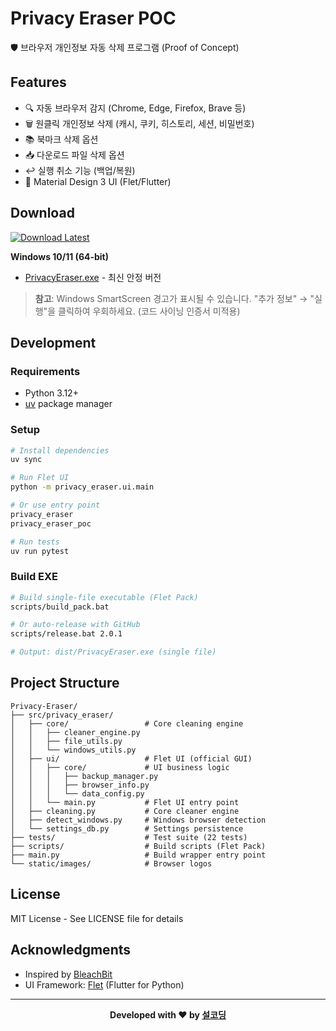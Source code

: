 # Privacy Eraser POC

🛡️ 브라우저 개인정보 자동 삭제 프로그램 (Proof of Concept)

## Features

- 🔍 자동 브라우저 감지 (Chrome, Edge, Firefox, Brave 등)
- 🗑️ 원클릭 개인정보 삭제 (캐시, 쿠키, 히스토리, 세션, 비밀번호)
- 📚 북마크 삭제 옵션
- 📥 다운로드 파일 삭제 옵션
- ↩️ 실행 취소 기능 (백업/복원)
- 🎨 Material Design 3 UI (Flet/Flutter)

## Download

[![Download Latest](https://img.shields.io/github/v/release/seolcoding/Privacy-Eraser?label=Download&style=for-the-badge)](https://github.com/seolcoding/Privacy-Eraser/releases/latest)

**Windows 10/11 (64-bit)**
- [PrivacyEraser.exe](https://github.com/seolcoding/Privacy-Eraser/releases/latest/download/PrivacyEraser.exe) - 최신 안정 버전

> **참고**: Windows SmartScreen 경고가 표시될 수 있습니다. "추가 정보" → "실행"을 클릭하여 우회하세요. (코드 사이닝 인증서 미적용)

## Development

### Requirements

- Python 3.12+
- [uv](https://github.com/astral-sh/uv) package manager

### Setup

```bash
# Install dependencies
uv sync

# Run Flet UI
python -m privacy_eraser.ui.main

# Or use entry point
privacy_eraser
privacy_eraser_poc

# Run tests
uv run pytest
```

### Build EXE

```bash
# Build single-file executable (Flet Pack)
scripts/build_pack.bat

# Or auto-release with GitHub
scripts/release.bat 2.0.1

# Output: dist/PrivacyEraser.exe (single file)
```

## Project Structure

```
Privacy-Eraser/
├── src/privacy_eraser/
│   ├── core/                 # Core cleaning engine
│   │   ├── cleaner_engine.py
│   │   ├── file_utils.py
│   │   └── windows_utils.py
│   ├── ui/                   # Flet UI (official GUI)
│   │   ├── core/             # UI business logic
│   │   │   ├── backup_manager.py
│   │   │   ├── browser_info.py
│   │   │   └── data_config.py
│   │   └── main.py           # Flet UI entry point
│   ├── cleaning.py           # Core cleaner engine
│   ├── detect_windows.py     # Windows browser detection
│   └── settings_db.py        # Settings persistence
├── tests/                    # Test suite (22 tests)
├── scripts/                  # Build scripts (Flet Pack)
├── main.py                   # Build wrapper entry point
└── static/images/            # Browser logos
```

## License

MIT License - See LICENSE file for details

## Acknowledgments

- Inspired by [BleachBit](https://www.bleachbit.org/)
- UI Framework: [Flet](https://flet.dev/) (Flutter for Python)

---

<div align="center">

**Developed with ❤️ by [설코딩](https://seolcoding.com)**

</div>
